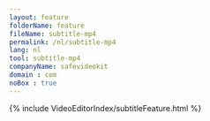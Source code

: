 ```yaml
---
layout: feature
folderName: feature
fileName: subtitle-mp4
permalink: /nl/subtitle-mp4
lang: nl
tool: subtitle-mp4
companyName: safevideokit
domain : com
noBox : true
---
```


{% include VideoEditorIndex/subtitleFeature.html %}

   